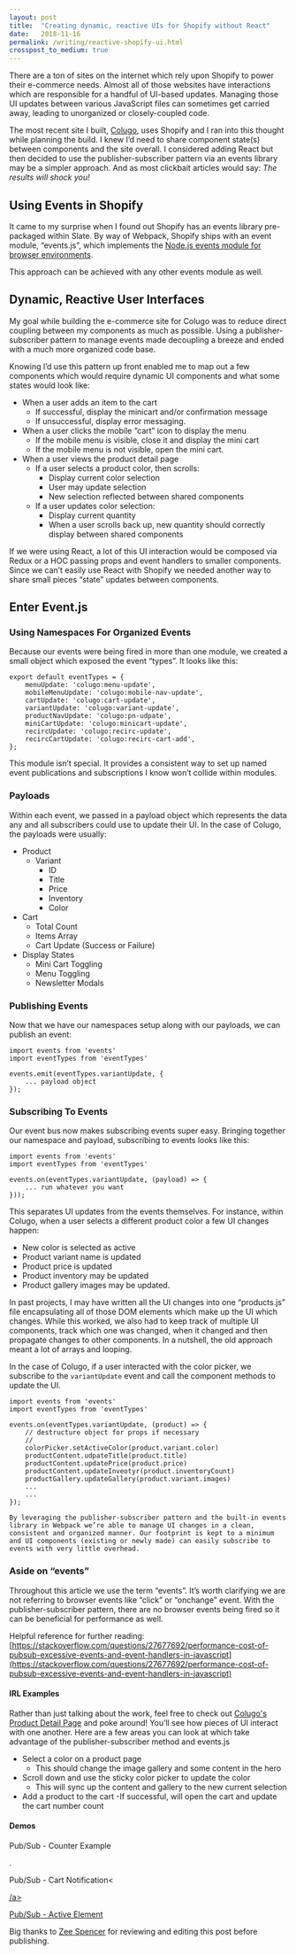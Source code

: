 ```yaml
---
layout: post
title:  "Creating dynamic, reactive UIs for Shopify without React"
date:   2018-11-16
permalink: /writing/reactive-shopify-ui.html
crosspost_to_medium: true
---
```


There are a ton of sites on the internet which rely upon Shopify to power their e-commerce needs. Almost all of those websites have interactions which are responsible for a handful of UI-based updates. Managing those UI updates between various JavaScript files can sometimes get carried away, leading to unorganized or closely-coupled code. 

The most recent site I built, [Colugo](https://hicolugo.com), uses Shopify and I ran into this thought while planning the build. I knew I’d need to share component state(s) between components and the site overall. I considered adding React but then decided to use the publisher-subscriber pattern via an events library may be a simpler approach. And as most clickbait articles would say: <em>The results will shock you!</em>

## Using Events in Shopify
It came to my surprise when I found out Shopify has an events library pre-packaged within Slate. By way of Webpack, Shopify ships with an event module, “events.js”, which implements the [Node.js events module for browser environments](https://www.npmjs.com/package/events).

This approach can be achieved with any other events module as well. 

## Dynamic, Reactive User Interfaces
My goal while building the e-commerce site for Colugo was to reduce direct coupling between my components as much as possible. Using a publisher-subscriber pattern to manage events made decoupling a breeze and ended with a much more organized code base.

Knowing I’d use this pattern up front enabled me to map out a few components which would require dynamic UI components and what some states would look like:

-   When a user adds an item to the cart
    - If successful, display the minicart and/or confirmation message
    - If unsuccessful, display error messaging.
-   When a user clicks the mobile “cart” icon to display the menu
    - If the mobile menu is visible, close it and display the mini cart
    - If the mobile menu is not visible, open the mini cart. 
- When a user views the product detail page
    - If a user selects a product color, then scrolls:
        - Display current color selection
        - User may update selection
        - New selection reflected between shared components
    - If a user updates color selection:
        - Display current quantity
        - When a user scrolls back up, new quantity should correctly display between shared components

If we were using React, a lot of this UI interaction would be composed via Redux or a HOC passing props and event handlers to smaller components. Since we can’t easily use React with Shopify we needed another way to share small pieces “state” updates between components.

## Enter Event.js

### Using Namespaces For Organized Events
Because our events were being fired in more than one module, we created a small object which exposed the event “types”. It looks like this:

    export default eventTypes = {
        menuUpdate: 'colugo:menu-update',
        mobileMenuUpdate: 'colugo:mobile-nav-update',
        cartUpdate: 'colugo:cart-update',
        variantUpdate: 'colugo:variant-update',
        productNavUpdate: 'colugo:pn-udpate',
        miniCartUpdate: 'colugo:minicart-update',
        recircUpdate: 'colugo:recirc-update',
        recircCartUpdate: 'colugo:recirc-cart-add',
    };

This module isn’t special. It provides a consistent way to set up named event publications and subscriptions I know won’t collide within modules.

### Payloads
Within each event, we passed in a payload object which represents the data any and all subscribers could use to update their UI. In the case of Colugo, the payloads were usually:

- Product
    - Variant
        - ID
        - Title
        - Price
        - Inventory
        - Color
- Cart
    - Total Count
    - Items Array
    - Cart Update (Success or Failure)
- Display States
    - Mini Cart Toggling
    - Menu Toggling
    - Newsletter Modals

### Publishing Events
Now that we have our namespaces setup along with our payloads, we can publish an event:

    import events from 'events'
    import eventTypes from 'eventTypes'

    events.emit(eventTypes.variantUpdate, {
        ... payload object
    });


### Subscribing To Events
Our event bus now makes subscribing events super easy. Bringing together our namespace and payload, subscribing to events looks like this:

    import events from 'events'
    import eventTypes from 'eventTypes'

    events.on(eventTypes.variantUpdate, (payload) => {
        ... run whatever you want
    }));

This separates UI updates from the events themselves. For instance, within Colugo, when a user selects a different product color a few UI changes happen:

- New color is selected as active
- Product variant name is updated
- Product price is updated
- Product inventory may be updated
- Product gallery images may be updated.

In past projects, I may have written all the UI changes into one “products.js” file encapsulating all of those DOM elements which make up the UI which changes. While this worked, we also had to keep track of multiple UI components, track which one was changed, when it changed and then propagate changes to other components. In a nutshell, the old approach meant a lot of arrays and looping.

In the case of Colugo, if a user interacted with the color picker, we subscribe to the `variantUpdate` event and call the component methods to update the UI.

    import events from 'events'
    import eventTypes from 'eventTypes'

    events.on(eventTypes.variantUpdate, (product) => {
        // destructure object for props if necessary
        //
        colorPicker.setActiveColor(product.variant.color)
        productContent.udpateTitle(product.title)
        productContent.updatePrice(product.price)
        productContent.updateInveotyr(product.inventoryCount)
        productGallery.updateGallery(product.variant.images)
        ...
        ...
    });

    By leveraging the publisher-subscriber pattern and the built-in events library in Webpack we’re able to manage UI changes in a clean, consistent and organized manner. Our footprint is kept to a minimum and UI components (existing or newly made) can easily subscribe to events with very little overhead.

### Aside on “events”
Throughout this article we use the term “events”. It’s worth clarifying we are not referring to browser events like “click” or “onchange” event. With the publisher-subscriber pattern, there are no browser events being fired so it can be beneficial for performance as well.

Helpful reference for further reading:[https://stackoverflow.com/questions/27677692/performance-cost-of-pubsub-excessive-events-and-event-handlers-in-javascript](https://stackoverflow.com/questions/27677692/performance-cost-of-pubsub-excessive-events-and-event-handlers-in-javascript)

#### IRL Examples
Rather than just talking about the work, feel free to check out [Colugo's Product Detail Page](https://hicolugo.com/products/compact-stroller?variant=14529068662854) and poke around! You’ll see how pieces of UI interact with one another. Here are a few areas you can look at which take advantage of the publisher-subscriber method and events.js

- Select a color on a product page
    - This should change the image gallery and some content in the hero
- Scroll down and use the sticky color picker to update the color
    - This will sync up the content and gallery to the new current selection
- Add a product to the cart 
    -If successful, will open the cart and update the cart number count

#### Demos
<script async src="https://static.codepen.io/assets/embed/ei.js"></script>

<p>Pub/Sub - Counter Example</p>
<p data-height="265" data-theme-id="0" data-slug-hash="QZPJvR" data-default-tab="js,result" data-user="pbj" data-pen-title="Pub/Sub - Counter Example" class="codepen"><a href="https://codepen.io/pbj/pen/QZPJvR/"></a>.</p>

<p>Pub/Sub - Cart Notification<</p>
<p data-height="265" data-theme-id="0" data-slug-hash="LgvMga" data-default-tab="css,result" data-user="pbj" data-pen-title="Pub/Sub - Cart Notification" class="codepen"><a href="https://codepen.io/pbj/pen/LgvMga/">/a></p>

<p>Pub/Sub - Active Element</p>
<p data-height="265" data-theme-id="0" data-slug-hash="oQZKRz" data-default-tab="css,result" data-user="pbj" data-pen-title="Pub/Sub - Active Element" class="codepen"><a href="https://codepen.io/pbj/pen/oQZKRz/"></a></p>


Big thanks to [Zee Spencer](http://www.zeespencer.com/) for reviewing and editing this post before publishing.